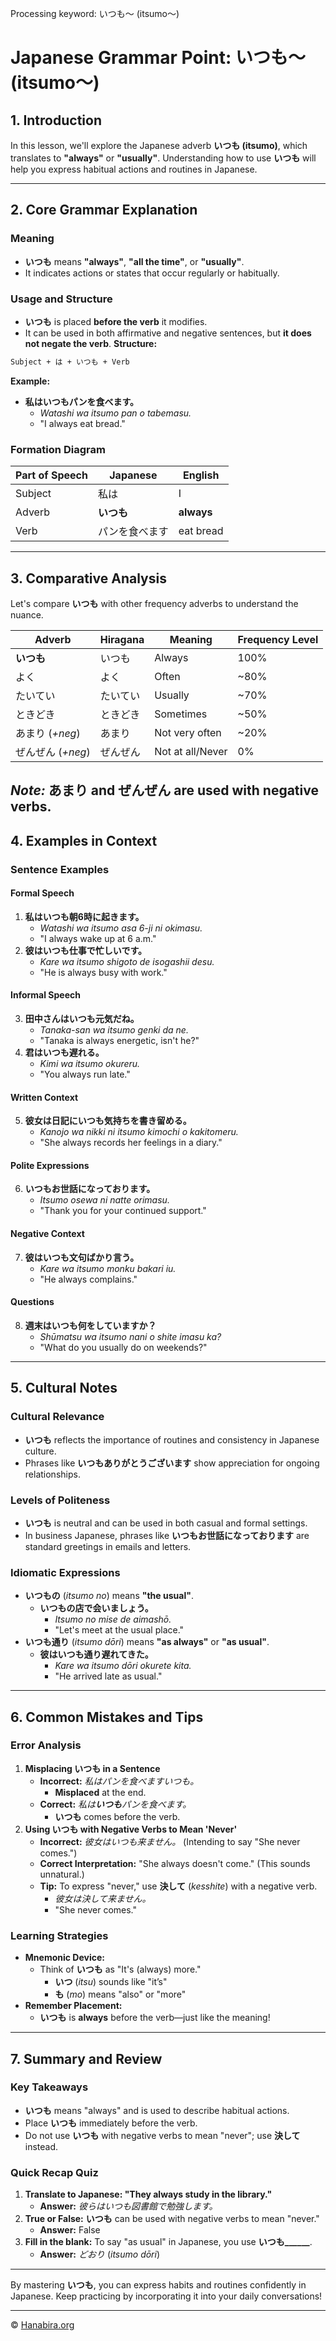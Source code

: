 Processing keyword: いつも～ (itsumo～)
# Japanese Grammar Point: いつも～ (itsumo～)

## 1. Introduction
In this lesson, we'll explore the Japanese adverb **いつも (itsumo)**, which translates to **"always"** or **"usually"**. Understanding how to use **いつも** will help you express habitual actions and routines in Japanese.

---
## 2. Core Grammar Explanation
### Meaning
- **いつも** means **"always"**, **"all the time"**, or **"usually"**.
- It indicates actions or states that occur regularly or habitually.
### Usage and Structure
- **いつも** is placed **before the verb** it modifies.
- It can be used in both affirmative and negative sentences, but **it does not negate the verb**.
**Structure:**
```markdown
Subject + は + いつも + Verb
```
**Example:**
- **私はいつもパンを食べます。**
  - *Watashi wa itsumo pan o tabemasu.*
  - "I always eat bread."
### Formation Diagram

| Part of Speech | Japanese          | English          |
|----------------|-------------------|------------------|
| Subject        | 私は              | I                |
| Adverb         | **いつも**         | **always**       |
| Verb           | パンを食べます     | eat bread        |

---
## 3. Comparative Analysis
Let's compare **いつも** with other frequency adverbs to understand the nuance.

| Adverb            | Hiragana       | Meaning             | Frequency Level |
|-------------------|----------------|---------------------|-----------------|
| **いつも**         | いつも         | Always              | 100%            |
| よく              | よく           | Often               | ~80%            |
| たいてい           | たいてい        | Usually             | ~70%            |
| ときどき           | ときどき        | Sometimes           | ~50%            |
| あまり (*+neg*)    | あまり         | Not very often      | ~20%            |
| ぜんぜん (*+neg*)  | ぜんぜん        | Not at all/Never    | 0%              |

*Note:* **あまり** and **ぜんぜん** are used with negative verbs.
---
## 4. Examples in Context
### Sentence Examples
#### Formal Speech
1. **私はいつも朝6時に起きます。**
   - *Watashi wa itsumo asa 6-ji ni okimasu.*
   - "I always wake up at 6 a.m."
2. **彼はいつも仕事で忙しいです。**
   - *Kare wa itsumo shigoto de isogashii desu.*
   - "He is always busy with work."
#### Informal Speech
3. **田中さんはいつも元気だね。**
   - *Tanaka-san wa itsumo genki da ne.*
   - "Tanaka is always energetic, isn't he?"
4. **君はいつも遅れる。**
   - *Kimi wa itsumo okureru.*
   - "You always run late."
#### Written Context
5. **彼女は日記にいつも気持ちを書き留める。**
   - *Kanojo wa nikki ni itsumo kimochi o kakitomeru.*
   - "She always records her feelings in a diary."
#### Polite Expressions
6. **いつもお世話になっております。**
   - *Itsumo osewa ni natte orimasu.*
   - "Thank you for your continued support."
#### Negative Context
7. **彼はいつも文句ばかり言う。**
   - *Kare wa itsumo monku bakari iu.*
   - "He always complains."
#### Questions
8. **週末はいつも何をしていますか？**
   - *Shūmatsu wa itsumo nani o shite imasu ka?*
   - "What do you usually do on weekends?"
---
## 5. Cultural Notes
### Cultural Relevance
- **いつも** reflects the importance of routines and consistency in Japanese culture.
- Phrases like **いつもありがとうございます** show appreciation for ongoing relationships.
### Levels of Politeness
- **いつも** is neutral and can be used in both casual and formal settings.
- In business Japanese, phrases like **いつもお世話になっております** are standard greetings in emails and letters.
### Idiomatic Expressions
- **いつもの** (*itsumo no*) means **"the usual"**.
  - **いつもの店で会いましょう。**
    - *Itsumo no mise de aimashō.*
    - "Let's meet at the usual place."
- **いつも通り** (*itsumo dōri*) means **"as always"** or **"as usual"**.
  - **彼はいつも通り遅れてきた。**
    - *Kare wa itsumo dōri okurete kita.*
    - "He arrived late as usual."
---
## 6. Common Mistakes and Tips
### Error Analysis
1. **Misplacing いつも in a Sentence**
   - **Incorrect:** *私はパンを食べますいつも。*
     - **Misplaced** at the end.
   - **Correct:** *私は**いつも**パンを食べます。*
     - **いつも** comes before the verb.
2. **Using いつも with Negative Verbs to Mean 'Never'**
   - **Incorrect:** *彼女はいつも来ません。* (Intending to say "She never comes.")
   - **Correct Interpretation:** "She always doesn't come." (This sounds unnatural.)
   - **Tip:** To express "never," use **決して** (*kesshite*) with a negative verb.
     - *彼女は決して来ません。*
     - "She never comes."
### Learning Strategies
- **Mnemonic Device:**
  - Think of **いつも** as "It's (always) more."
    - **いつ** (*itsu*) sounds like "it’s"
    - **も** (*mo*) means "also" or "more"
- **Remember Placement:**
  - **いつも** is **always** before the verb—just like the meaning!
---
## 7. Summary and Review
### Key Takeaways
- **いつも** means "always" and is used to describe habitual actions.
- Place **いつも** immediately before the verb.
- Do not use **いつも** with negative verbs to mean "never"; use **決して** instead.
### Quick Recap Quiz
1. **Translate to Japanese: "They always study in the library."**
   - **Answer:** *彼らはいつも図書館で勉強します。*
2. **True or False:** **いつも** can be used with negative verbs to mean "never."
   - **Answer:** False
3. **Fill in the blank:** To say "as usual" in Japanese, you use **いつも______**.
   - **Answer:** *どおり* (*itsumo dōri*)
---
By mastering **いつも**, you can express habits and routines confidently in Japanese. Keep practicing by incorporating it into your daily conversations!


---

© [Hanabira.org](https://hanabira.org)
